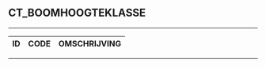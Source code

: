 ## CT_BOOMHOOGTEKLASSE

***

|ID                              	|CODE          	|OMSCHRIJVING|
|------                          	|----          	|-----    |


***
